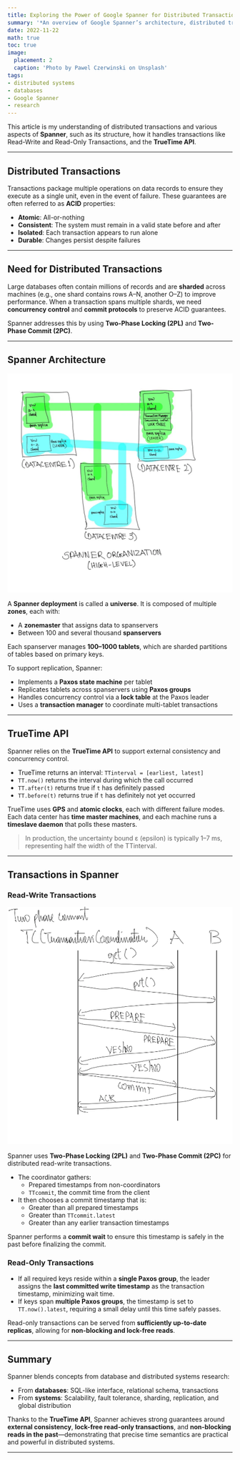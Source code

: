 ```yaml
---
title: Exploring the Power of Google Spanner for Distributed Transaction Processing
summary: '*An overview of Google Spanner’s architecture, distributed transactions, and the TrueTime API, based on the paper by Corbett et al.*'
date: 2022-11-22
math: true
toc: true
image:
  placement: 2
  caption: 'Photo by Pawel Czerwinski on Unsplash'
tags:
- distributed systems
- databases
- Google Spanner
- research
---
```



This article is my understanding of distributed transactions and various aspects of **Spanner**, such as its structure, how it handles transactions like Read-Write and Read-Only Transactions, and the **TrueTime API**.

---

## Distributed Transactions

Transactions package multiple operations on data records to ensure they execute as a single unit, even in the event of failure. These guarantees are often referred to as **ACID** properties:

- **Atomic**: All-or-nothing
- **Consistent**: The system must remain in a valid state before and after
- **Isolated**: Each transaction appears to run alone
- **Durable**: Changes persist despite failures

---

## Need for Distributed Transactions

Large databases often contain millions of records and are **sharded** across machines (e.g., one shard contains rows A–N, another O–Z) to improve performance. When a transaction spans multiple shards, we need **concurrency control** and **commit protocols** to preserve ACID guarantees.

Spanner addresses this by using **Two-Phase Locking (2PL)** and **Two-Phase Commit (2PC)**.

---
## Spanner Architecture

![Figure 1.](spanner_arch.webp)
<!-- Figure 1: Spanner Organization -->

A **Spanner deployment** is called a **universe**. It is composed of multiple **zones**, each with:

- A **zonemaster** that assigns data to spanservers
- Between 100 and several thousand **spanservers**

Each spanserver manages **100–1000 tablets**, which are sharded partitions of tables based on primary keys.

To support replication, Spanner:

- Implements a **Paxos state machine** per tablet
- Replicates tablets across spanservers using **Paxos groups**
- Handles concurrency control via a **lock table** at the Paxos leader
- Uses a **transaction manager** to coordinate multi-tablet transactions

---

## TrueTime API

Spanner relies on the **TrueTime API** to support external consistency and concurrency control.

- TrueTime returns an interval: `TTinterval = [earliest, latest]`
- `TT.now()` returns the interval during which the call occurred
- `TT.after(t)` returns true if `t` has definitely passed
- `TT.before(t)` returns true if `t` has definitely not yet occurred

TrueTime uses **GPS** and **atomic clocks**, each with different failure modes. Each data center has **time master machines**, and each machine runs a **timeslave daemon** that polls these masters.

> In production, the uncertainty bound ε (epsilon) is typically 1–7 ms, representing half the width of the TTinterval.

---

## Transactions in Spanner

### Read-Write Transactions

![Figure 2.](2PC.webp)


Spanner uses **Two-Phase Locking (2PL)** and **Two-Phase Commit (2PC)** for distributed read-write transactions.

- The coordinator gathers:
  - Prepared timestamps from non-coordinators
  - `TTcommit`, the commit time from the client
- It then chooses a commit timestamp that is:
  - Greater than all prepared timestamps
  - Greater than `TTcommit.latest`
  - Greater than any earlier transaction timestamps

Spanner performs a **commit wait** to ensure this timestamp is safely in the past before finalizing the commit.

### Read-Only Transactions

- If all required keys reside within a **single Paxos group**, the leader assigns the **last committed write timestamp** as the transaction timestamp, minimizing wait time.
- If keys span **multiple Paxos groups**, the timestamp is set to `TT.now().latest`, requiring a small delay until this time safely passes.

Read-only transactions can be served from **sufficiently up-to-date replicas**, allowing for **non-blocking and lock-free reads**.

---

## Summary

Spanner blends concepts from database and distributed systems research:

- From **databases**: SQL-like interface, relational schema, transactions
- From **systems**: Scalability, fault tolerance, sharding, replication, and global distribution

Thanks to the **TrueTime API**, Spanner achieves strong guarantees around **external consistency**, **lock-free read-only transactions**, and **non-blocking reads in the past**—demonstrating that precise time semantics are practical and powerful in distributed systems.

---
